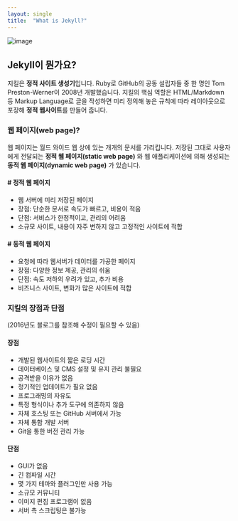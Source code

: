 ```yaml
---
layout: single
title:  "What is Jekyll?"
---
```


![image](https://user-images.githubusercontent.com/74344132/188190700-d9a97735-3974-419c-b71b-584644f171e9.png)

## Jekyll이 뭔가요?

지킬은 **정적 사이트 생성기**입니다.
Ruby로 GitHub의 공동 설립자들 중 한 명인 Tom Preston-Werner이 2008년 개발했습니다.
지킬의 핵심 역할은 HTML/Markdown 등 Markup Language로 글을 작성하면 미리 정의해 놓은 규칙에 따라 레이아웃으로 포장해 **정적 웹사이트**를 만들어 줍니다.

### 웹 페이지(web page)?

웹 페이지는 월드 와이드 웹 상에 있는 개개의 문서를 가리킵니다.
저장된 그대로 사용자에게 전달되는 **정적 웹 페이지(static web page)** 와 웹 애플리케이션에 의해 생성되는 **동적 웹 페이지(dynamic web page)** 가 있습니다.

#### # 정적 웹 페이지

<ul>
  <li>웹 서버에 미리 저장된 페이지</li>
  <li>장점: 단순한 문서로 속도가 빠르고, 비용이 적음</li>
  <li>단점: 서비스가 한정적이고, 관리의 어려움</li>
  <li>소규모 사이트, 내용이 자주 변하지 않고 고정적인 사이트에 적합</li>
</ul>

#### # 동적 웹 페이지

<ul>
  <li>요청에 따라 웹서버가 데이터를 가공한 페이지</li>
  <li>장점: 다양한 정보 제공, 관리의 쉬움</li>
  <li>단점: 속도 저하의 우려가 있고, 추가 비용</li>
  <li>비즈니스 사이트, 변화가 많은 사이트에 적합</li>
</ul>

### 지킬의 장점과 단점
(2016년도 블로그를 참조해 수정이 필요할 수 있음)

#### 장점

<ul>
  <li>개발된 웹사이트의 짧은 로딩 시간</li>
  <li>데이터베이스 및 CMS 설정 및 유지 관리 불필요</li>
  <li>공격받을 이유가 없음</li>
  <li>정기적인 업데이트가 필요 없음</li>
  <li>프로그래밍의 자유도</li>
  <li>특정 형식이나 추가 도구에 의존하지 않음</li>
  <li>자체 호스팅 또는 GitHub 서버에서 가능</li>
  <li>자체 통합 개발 서버</li>
  <li>Git을 통한 버전 관리 가능</li>
</ul>

#### 단점

<ul>
  <li>GUI가 없음</li>
  <li>긴 컴파일 시간</li>
  <li>몇 가지 테마와 플러그인만 사용 가능</li>
  <li>소규모 커뮤니티</li>
  <li>이미지 편집 프로그램이 없음</li>
  <li>서버 측 스크립팅은 불가능</li>
</ul>
